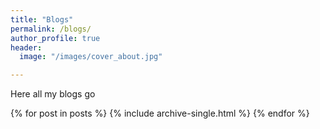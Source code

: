 ```yaml
---
title: "Blogs"
permalink: /blogs/
author_profile: true
header:
  image: "/images/cover_about.jpg"

---
```

Here all my blogs go


{% for post in posts %}
    {% include archive-single.html %}
{% endfor %}
